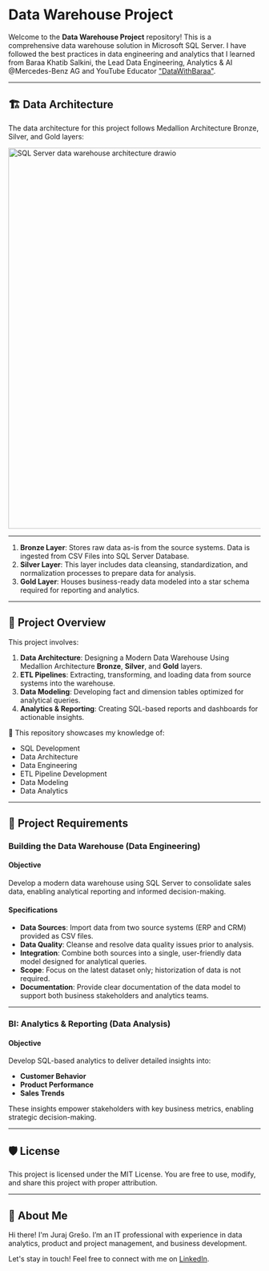 # Data Warehouse Project

Welcome to the **Data Warehouse Project** repository!
This is a comprehensive data warehouse solution in Microsoft SQL Server.
I have followed the best practices in data engineering and analytics that I learned from Baraa Khatib Salkini, the Lead Data Engineering, Analytics & AI @Mercedes-Benz AG and YouTube Educator ["DataWithBaraa"](https://www.youtube.com/@DataWithBaraa).

---

## 🏗️ Data Architecture
The data architecture for this project follows Medallion Architecture Bronze, Silver, and Gold layers:

<img width="1361" height="761" alt="SQL Server data warehouse architecture drawio" src="https://github.com/user-attachments/assets/4ebcf7f1-728f-48bd-99b8-2f6b39246908" />

---

1. **Bronze Layer**: Stores raw data as-is from the source systems. Data is ingested from CSV Files into SQL Server Database.
2. **Silver Layer**: This layer includes data cleansing, standardization, and normalization processes to prepare data for analysis.
3. **Gold Layer**: Houses business-ready data modeled into a star schema required for reporting and analytics.

---

## 📖 Project Overview

This project involves:

1. **Data Architecture**: Designing a Modern Data Warehouse Using Medallion Architecture **Bronze**, **Silver**, and **Gold** layers.
2. **ETL Pipelines**: Extracting, transforming, and loading data from source systems into the warehouse.
3. **Data Modeling**: Developing fact and dimension tables optimized for analytical queries.
4. **Analytics & Reporting**: Creating SQL-based reports and dashboards for actionable insights.

🎯 This repository showcases my knowledge of:

- SQL Development
- Data Architecture
- Data Engineering
- ETL Pipeline Development
- Data Modeling
- Data Analytics

---

## 🚀 Project Requirements

### Building the Data Warehouse (Data Engineering)

#### Objective
Develop a modern data warehouse using SQL Server to consolidate sales data, enabling analytical reporting and informed decision-making.

#### Specifications
- **Data Sources**: Import data from two source systems (ERP and CRM) provided as CSV files.
- **Data Quality**: Cleanse and resolve data quality issues prior to analysis.
- **Integration**: Combine both sources into a single, user-friendly data model designed for analytical queries.
- **Scope**: Focus on the latest dataset only; historization of data is not required.
- **Documentation**: Provide clear documentation of the data model to support both business stakeholders and analytics teams.

---

### BI: Analytics & Reporting (Data Analysis)

#### Objective
Develop SQL-based analytics to deliver detailed insights into:
- **Customer Behavior**
- **Product Performance**
- **Sales Trends**

These insights empower stakeholders with key business metrics, enabling strategic decision-making.

---

## 🛡️ License
This project is licensed under the MIT License. You are free to use, modify, and share this project with proper attribution.

---

## 🌟 About Me

Hi there! I'm Juraj Grešo. I’m an IT professional with experience in data analytics, product and project management, and business development.

Let's stay in touch! Feel free to connect with me on [LinkedIn](https://www.linkedin.com/in/jurajgreso/).
